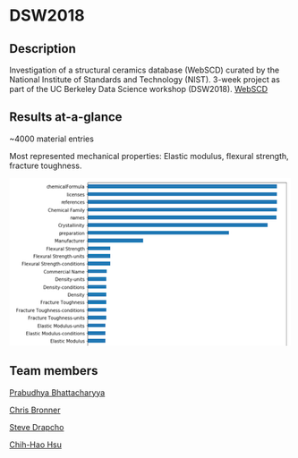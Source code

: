 # DSW2018

## Description
Investigation of a structural ceramics database (WebSCD) curated by the National Institute of Standards and Technology (NIST).
3-week project as part of the UC Berkeley Data Science workshop (DSW2018).
[WebSCD]("https://srdata.nist.gov/CeramicDataPortal/scd")


## Results at-a-glance

~4000 material entries

Most represented mechanical properties: Elastic modulus, flexural strength, fracture toughness.

![plot of most represented propeties](/images/properties.png)


## Team members
[Prabudhya Bhattacharyya]("http://physics.berkeley.edu/people/graduate-student/prabudhya-bhattacharyya")

[Chris Bronner]("https://chrisbronner.com/")

[Steve Drapcho]("https://www.linkedin.com/in/steven-drapcho-2b939b149/")

[Chih-Hao Hsu]("http://cedrichsu.com/")





